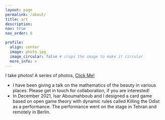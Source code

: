 ```yaml
---
layout: page
permalink: /about/
title: art
description: 
nav: true
nav_order: 6

profile:
  align: center
  image: photo.jpg
  image_circular: false # crops the image to make it circular
  more_info: >
---
```

I take photos! A series of photos, [Click Me!](https://www.lensculture.com/fatimah-rita-ahmadi)

- I have been giving a talk on the mathematics of the beauty in various places. Please get in touch for collaboration, if you are interested! 
- In December 2021, Isar Aboumahboub and I designed a card game based on open game theory with dynamic rules called Killing the Odist as a performance. The performance went on the stage in Tehran and remotely in Berlin.
  

